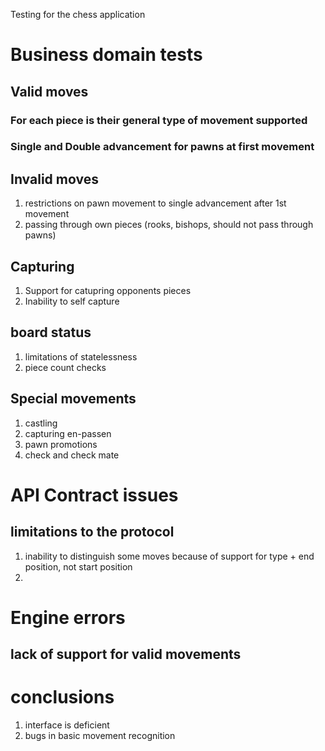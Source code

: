 Testing for the chess application

# Business domain tests
## Valid moves 
### For each piece is their general type of movement supported
### Single and Double advancement for pawns at first movement

## Invalid moves
1. restrictions on pawn movement to single advancement after 1st movement
2. passing through own pieces (rooks, bishops, should not pass through pawns)

## Capturing
1. Support for catupring opponents pieces
2. Inability to self capture

## board status
1. limitations of statelessness
2. piece count checks

## Special movements
1. castling
2. capturing en-passen
3. pawn promotions
4. check and check mate 

# API Contract issues
## limitations to the protocol
1. inability to distinguish some moves because of support for type + end position, not start position
2. 

# Engine errors
## lack of support for valid movements
##


# conclusions

1. interface is deficient
2. bugs in basic movement recognition
